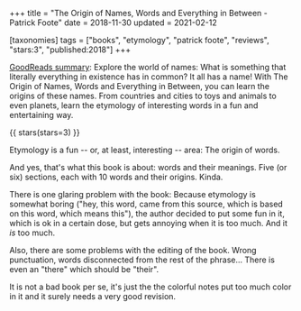 +++
title = "The Origin of Names, Words and Everything in Between - Patrick Foote"
date = 2018-11-30
updated = 2021-02-12

[taxonomies]
tags = ["books", "etymology", "patrick foote", "reviews", "stars:3",
"published:2018"]
+++

[GoodReads summary](https://www.goodreads.com/book/show/41224588-the-origin-of-names-words-and-everything-in-between):
Explore the world of names: What is something that literally everything in
existence has in common? It all has a name! With The Origin of Names, Words and
Everything in Between, you can learn the origins of these names. From countries
and cities to toys and animals to even planets, learn the etymology of
interesting words in a fun and entertaining way.

<!-- more -->

{{ stars(stars=3) }}

Etymology is a fun -- or, at least, interesting -- area: The origin of words.

And yes, that's what this book is about: words and their meanings. Five (or
six) sections, each with 10 words and their origins. Kinda.

There is one glaring problem with the book: Because etymology is somewhat
boring ("hey, this word, came from this source, which is based on this word,
which means this"), the author decided to put some fun in it, which is ok in a
certain dose, but gets annoying when it is too much. And it *is* too much.

Also, there are some problems with the editing of the book. Wrong punctuation,
words disconnected from the rest of the phrase... There is even an "there"
which should be "their".

It is not a bad book per se, it's just the the colorful notes put too much
color in it and it surely needs a very good revision.
